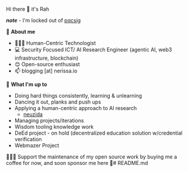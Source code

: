 Hi there 👋 it's Rah 

***note*** - I'm locked out of [pqcsig](https://github.com/PQCSig#-hi-there-) 

📃 **About me**

- 👩🏽‍💻 Human-Centric Technologist
- 💻 Security Focused ICT/ AI Research Engineer (agentic AI, web3 infrastructure, blockchain) 
- 😊  Open-source enthusiast
- 📫  blogging [at] nerissa.io 
&nbsp;

🌱 **What I'm up to**
- Doing hard things consistently, learning & unlearning
- Dancing it out, planks and push ups
- Applying a human-centric approach to AI research
  - [neuzida](https://neuzida.io)
- Managing projects/iterations 
- Wisdom tooling knowledge work 
- DeEd project - on hold (decentralized education solution w/credential verification
- Webmazer Project

👩🏽‍💻 Support the maintenance of my open source work by buying me a coffee for now, and soon sponsor me here  🤗# README.md

